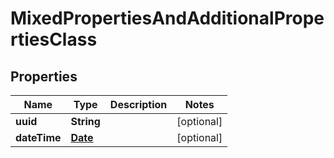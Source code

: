 
# MixedPropertiesAndAdditionalPropertiesClass

## Properties
Name | Type | Description | Notes
------------ | ------------- | ------------- | -------------
**uuid** | **String** |  |  [optional]
**dateTime** | [**Date**](Date.md) |  |  [optional]




